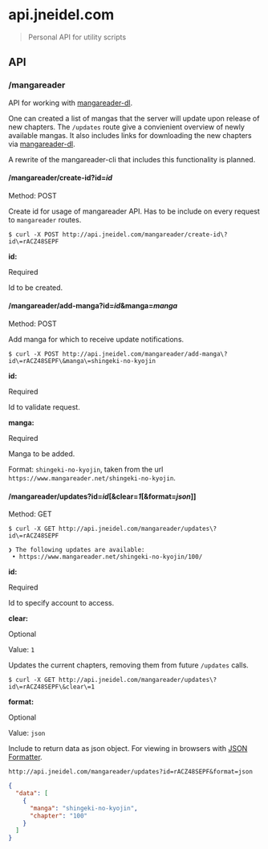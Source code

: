 # api.jneidel.com

> Personal API for utility scripts

## API

### /mangareader

API for working with [mangareader-dl](https://github.com/jneidel/mangareader-dl).

One can created a list of mangas that the server will update upon release of new chapters. The `/updates` route give a convienient overview of newly available mangas. It also includes links for downloading the new chapters via [mangareader-dl](https://github.com/jneidel/mangareader-dl).

A rewrite of the mangareader-cli that includes this functionality is planned.

#### /mangareader/create-id?id=*id*

Method: POST

Create id for usage of mangareader API. Has to be include on every request to `mangareader` routes.

```
$ curl -X POST http://api.jneidel.com/mangareader/create-id\?id\=rACZ48SEPF
```

**id:**

Required

Id to be created.

#### /mangareader/add-manga?id=*id*&manga=*manga*

Method: POST

Add manga for which to receive update notifications.

```
$ curl -X POST http://api.jneidel.com/mangareader/add-manga\?id\=rACZ48SEPF\&manga\=shingeki-no-kyojin
```

**id:**

Required

Id to validate request.

**manga:**

Required

Manga to be added.

Format: `shingeki-no-kyojin`, taken from the url `https://www.mangareader.net/shingeki-no-kyojin`.

#### /mangareader/updates?id=*id*[&clear=*1*[&format=*json*]]

Method: GET

```
$ curl -X GET http://api.jneidel.com/mangareader/updates\?id\=rACZ48SEPF

❯ The following updates are available:
 • https://www.mangareader.net/shingeki-no-kyojin/100/
```

**id:**

Required

Id to specify account to access.

**clear:**

Optional

Value: `1`

Updates the current chapters, removing them from future `/updates` calls.

```
$ curl -X GET http://api.jneidel.com/mangareader/updates\?id\=rACZ48SEPF\&clear\=1
```

**format:**

Optional

Value: `json`

Include to return data as json object. For viewing in browsers with [JSON Formatter](https://chrome.google.com/webstore/detail/json-formatter/bcjindcccaagfpapjjmafapmmgkkhgoa).

`http://api.jneidel.com/mangareader/updates?id=rACZ48SEPF&format=json`

```json
{
  "data": [
    {
      "manga": "shingeki-no-kyojin",
      "chapter": "100"
    }
  ]
}
```
